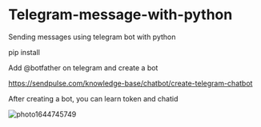 # Telegram-message-with-python
Sending messages using telegram bot with python

pip install 

Add @botfather on telegram and create a bot

https://sendpulse.com/knowledge-base/chatbot/create-telegram-chatbot

After creating a bot, you can learn token and chatid



![photo1644745749](https://user-images.githubusercontent.com/79511355/158800777-047074b4-be5e-4de8-95e2-860514f1b1b8.jpeg)
